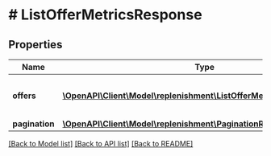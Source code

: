 # # ListOfferMetricsResponse

## Properties

Name | Type | Description | Notes
------------ | ------------- | ------------- | -------------
**offers** | [**\OpenAPI\Client\Model\replenishment\ListOfferMetricsResponseOffer[]**](ListOfferMetricsResponseOffer.md) | A list of offers and associated metrics. | [optional]
**pagination** | [**\OpenAPI\Client\Model\replenishment\PaginationResponse**](PaginationResponse.md) |  | [optional]

[[Back to Model list]](../../README.md#models) [[Back to API list]](../../README.md#endpoints) [[Back to README]](../../README.md)
